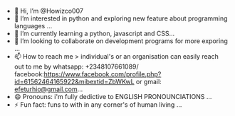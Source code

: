 - 👋 Hi, I’m @Howizco007
- 👀 I’m interested in python and exploring new feature about programming languages ...
- 🌱 I’m currently learning a python, javascript and CSS...
- 💞️ I’m looking to collaborate on development programs for more exporing ...
- 📫 How to reach me > individual's or an organisation can easily reach out to me by whatsapp: +2348107661089/ facebook:https://www.facebook.com/profile.php?id=61562464165922&mibextid=ZbWKwL or gmail: efeturhio@gmail.com...
- 😄 Pronouns: i'm fully dedictive to ENGLISH PRONOUNCIATIONS ...
- ⚡ Fun fact: funs to with in any corner's of human living ...

<!---
Howizco007/Howizco007 is a ✨ special ✨ repository because its `README.md` (this file) appears on your GitHub profile.
You can click the Preview link to take a look at your changes.
--->
